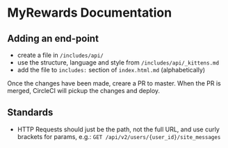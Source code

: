 # MyRewards Documentation

## Adding an end-point
- create a file in `/includes/api/`
- use the structure, language and style from `/includes/api/_kittens.md` 
- add the file to `includes:` section of `index.html.md` (alphabetically)

Once the changes have been made, creare a PR to master. When the PR is merged, CircleCI will pickup the changes and deploy.

## Standards

- HTTP Requests should just be the path, not the full URL, and use curly brackets for params, e.g.: `GET /api/v2/users/{user_id}/site_messages`

